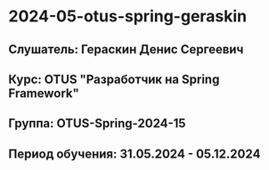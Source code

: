 # 2024-05-otus-spring-geraskin
## Слушатель: Гераскин Денис Сергеевич
## Курс: OTUS "Разработчик на Spring Framework"
## Группа: OTUS-Spring-2024-15
## Период обучения: 31.05.2024 - 05.12.2024